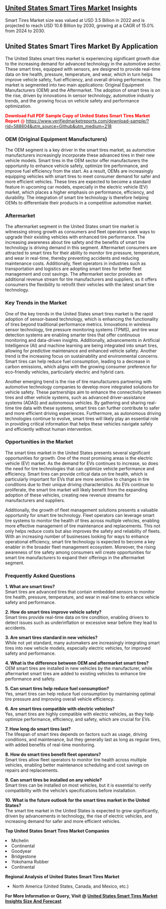 <h2><a href="https://www.verifiedmarketreports.com/download-sample/?rid=588604&amp;utm_source=Github&amp;utm_medium=218" target="_blank">United States Smart Tires Market</a> Insights</h2><p>Smart Tires Market size was valued at USD 3.5 Billion in 2022 and is projected to reach USD 10.6 Billion by 2030, growing at a CAGR of 15.0% from 2024 to 2030.</p><p> <h2>United States Smart Tires Market By Application</h2> <p>The United States smart tires market is experiencing significant growth due to the increasing demand for advanced technology in the automotive sector. These smart tires, equipped with sensors, are designed to provide real-time data on tire health, pressure, temperature, and wear, which in turn helps improve vehicle safety, fuel efficiency, and overall driving performance. The market is segmented into two main applications: Original Equipment Manufacturers (OEM) and the Aftermarket. The adoption of smart tires is on the rise, driven by innovations in sensor technology, automotive industry trends, and the growing focus on vehicle safety and performance optimization. <p><span class=""><span style="color: #ff0000;"><strong>Download Full PDF Sample Copy of United States Smart Tires Market Report</strong> @ </span><a href="https://www.verifiedmarketreports.com/download-sample/?rid=588604&amp;utm_source=Github&amp;utm_medium=218" target="_blank">https://www.verifiedmarketreports.com/download-sample/?rid=588604&amp;utm_source=Github&amp;utm_medium=218</a></span></p></p> <h3>OEM (Original Equipment Manufacturers)</h3> <p>The OEM segment is a key driver in the smart tires market, as automotive manufacturers increasingly incorporate these advanced tires in their new vehicle models. Smart tires in the OEM sector offer manufacturers the opportunity to enhance vehicle safety, optimize tire performance, and improve fuel efficiency from the start. As a result, OEMs are increasingly equipping vehicles with smart tires to meet consumer demand for safer and more efficient vehicles. These tires are expected to become a standard feature in upcoming car models, especially in the electric vehicle (EV) market, which places a higher emphasis on performance, efficiency, and durability. The integration of smart tire technology is therefore helping OEMs to differentiate their products in a competitive automotive market.</p> <h3>Aftermarket</h3> <p>The aftermarket segment in the United States smart tire market is witnessing strong growth as consumers and fleet operators seek ways to upgrade their existing vehicles with enhanced tire performance. The increasing awareness about tire safety and the benefits of smart tire technology is driving demand in this segment. Aftermarket consumers are attracted to smart tires for their ability to monitor tire pressure, temperature, and wear in real-time, thereby preventing accidents and reducing maintenance costs. Additionally, fleet operators in industries such as transportation and logistics are adopting smart tires for better fleet management and cost savings. The aftermarket sector provides an additional revenue stream for tire manufacturers and suppliers, as it offers consumers the flexibility to retrofit their vehicles with the latest smart tire technology.</p> <h3>Key Trends in the Market</h3> <p>One of the key trends in the United States smart tires market is the rapid adoption of sensor-based technology, which is enhancing the functionality of tires beyond traditional performance metrics. Innovations in wireless sensor technology, tire pressure monitoring systems (TPMS), and tire wear detection systems are enabling smarter tires that offer continuous monitoring and data-driven insights. Additionally, advancements in Artificial Intelligence (AI) and machine learning are being integrated into smart tires, allowing for predictive maintenance and enhanced vehicle safety. Another trend is the increasing focus on sustainability and environmental concerns. Smart tires can help reduce fuel consumption, leading to a decrease in carbon emissions, which aligns with the growing consumer preference for eco-friendly vehicles, particularly electric and hybrid cars.</p> <p>Another emerging trend is the rise of tire manufacturers partnering with automotive technology companies to develop more integrated solutions for vehicle safety. These partnerships aim to enhance the connectivity between tires and other vehicle systems, such as advanced driver-assistance systems (ADAS) and autonomous vehicles. By gathering and sharing real-time tire data with these systems, smart tires can further contribute to safer and more efficient driving experiences. Furthermore, as autonomous driving technologies continue to evolve, smart tires will likely play an essential role in providing critical information that helps these vehicles navigate safely and efficiently without human intervention.</p> <h3>Opportunities in the Market</h3> <p>The smart tires market in the United States presents several significant opportunities for growth. One of the most promising areas is the electric vehicle (EV) market. As the demand for EVs continues to increase, so does the need for tire technologies that can optimize vehicle performance and efficiency. Smart tires can provide critical data on tire health, which is particularly important for EVs that are more sensitive to changes in tire conditions due to their unique driving characteristics. As EVs continue to proliferate, the smart tire market will likely benefit from the expanding adoption of these vehicles, creating new revenue streams for manufacturers and suppliers.</p> <p>Additionally, the growth of fleet management solutions presents a valuable opportunity for smart tire technology. Fleet operators can leverage smart tire systems to monitor the health of tires across multiple vehicles, enabling more effective management of tire maintenance and replacements. This not only helps reduce costs but also improves the safety and reliability of fleets. With an increasing number of businesses looking for ways to enhance operational efficiency, smart tire technology is expected to become a key enabler in the broader fleet management ecosystem. Moreover, the rising awareness of tire safety among consumers will create opportunities for smart tire manufacturers to expand their offerings in the aftermarket segment.</p> <h3>Frequently Asked Questions</h3> <p><strong>1. What are smart tires?</strong><br> Smart tires are advanced tires that contain embedded sensors to monitor tire health, pressure, temperature, and wear in real-time to enhance vehicle safety and performance.</p> <p><strong>2. How do smart tires improve vehicle safety?</strong><br> Smart tires provide real-time data on tire condition, enabling drivers to detect issues such as underinflation or excessive wear before they lead to accidents.</p> <p><strong>3. Are smart tires standard in new vehicles?</strong><br> While not yet standard, many automakers are increasingly integrating smart tires into new vehicle models, especially electric vehicles, for improved safety and performance.</p> <p><strong>4. What is the difference between OEM and aftermarket smart tires?</strong><br> OEM smart tires are installed in new vehicles by the manufacturer, while aftermarket smart tires are added to existing vehicles to enhance tire performance and safety.</p> <p><strong>5. Can smart tires help reduce fuel consumption?</strong><br> Yes, smart tires can help reduce fuel consumption by maintaining optimal tire pressure and improving overall vehicle efficiency.</p> <p><strong>6. Are smart tires compatible with electric vehicles?</strong><br> Yes, smart tires are highly compatible with electric vehicles, as they help optimize performance, efficiency, and safety, which are crucial for EVs.</p> <p><strong>7. How long do smart tires last?</strong><br> The lifespan of smart tires depends on factors such as usage, driving conditions, and maintenance, but they generally last as long as regular tires, with added benefits of real-time monitoring.</p> <p><strong>8. How do smart tires benefit fleet operators?</strong><br> Smart tires allow fleet operators to monitor tire health across multiple vehicles, enabling better maintenance scheduling and cost savings on repairs and replacements.</p> <p><strong>9. Can smart tires be installed on any vehicle?</strong><br> Smart tires can be installed on most vehicles, but it is essential to verify compatibility with the vehicle’s specifications before installation.</p> <p><strong>10. What is the future outlook for the smart tires market in the United States?</strong><br> The smart tire market in the United States is expected to grow significantly, driven by advancements in technology, the rise of electric vehicles, and increasing demand for safer and more efficient vehicles.</p> </p><p><strong>Top United States Smart Tires Market Companies</strong></p><div data-test-id=""><p><li>Michelin</li><li> Continental</li><li> Goodyear</li><li> Bridgestone</li><li> Yokohama Rubber</li><li> Continental</li></p><div><strong>Regional Analysis of&nbsp;United States Smart Tires Market</strong></div><ul><li dir="ltr"><p dir="ltr">North America&nbsp;(United States, Canada, and Mexico, etc.)</p></li></ul><p><strong>For More Information or Query, Visit @&nbsp;</strong><strong><a href="https://www.verifiedmarketreports.com/product/smart-tires-market/?utm_source=Github&amp;utm_medium=218" target="_blank">United States Smart Tires Market Insights Size And Forecast</a></strong></p></div>
